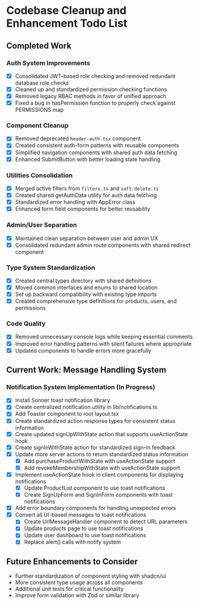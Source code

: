 # Codebase Cleanup and Enhancement Todo List

## Completed Work

### Auth System Improvements
- [x] Consolidated JWT-based role checking and removed redundant database role checks
- [x] Cleaned up and standardized permission checking functions
- [x] Removed legacy RBAC methods in favor of unified approach
- [x] Fixed a bug in hasPermission function to properly check against PERMISSIONS map

### Component Cleanup
- [x] Removed deprecated `header-auth.tsx` component
- [x] Created consistent auth-form patterns with reusable components
- [x] Simplified navigation components with shared auth data fetching
- [x] Enhanced SubmitButton with better loading state handling

### Utilities Consolidation
- [x] Merged active filters from `filters.ts` and `soft-delete.ts`
- [x] Created shared getAuthData utility for auth data fetching
- [x] Standardized error handling with AppError class
- [x] Enhanced form field components for better reusability

### Admin/User Separation
- [x] Maintained clean separation between user and admin UX
- [x] Consolidated redundant admin route components with shared redirect component

### Type System Standardization
- [x] Created central types directory with shared definitions
- [x] Moved common interfaces and enums to shared location
- [x] Set up backward compatibility with existing type imports
- [x] Created comprehensive type definitions for products, users, and permissions

### Code Quality
- [x] Removed unnecessary console logs while keeping essential comments
- [x] Improved error handling patterns with silent failures where appropriate
- [x] Updated components to handle errors more gracefully

## Current Work: Message Handling System

### Notification System Implementation (In Progress)
- [x] Install Sonner toast notification library
- [x] Create centralized notification utility in lib/notifications.ts
- [x] Add Toaster component to root layout.tsx
- [x] Create standardized action response types for consistent status information
- [x] Create updated signUpWithState action that supports useActionState hook
- [x] Create signInWithState action for standardized sign-in feedback
- [x] Update more server actions to return standardized status information
  - [x] Add purchaseProductWithState with useActionState support
  - [x] Add revokeMembershipWithState with useActionState support
- [x] Implement useActionState hook in client components for displaying notifications
  - [x] Update ProductList component to use toast notifications
  - [x] Create SignUpForm and SignInForm components with toast notifications
- [x] Add error boundary components for handling unexpected errors
- [x] Convert all UI-based messages to toast notifications
  - [x] Create UrlMessageHandler component to detect URL parameters
  - [x] Update products page to use toast notifications
  - [x] Update user dashboard to use toast notifications
  - [x] Replace alert() calls with notify system

## Future Enhancements to Consider
- Further standardization of component styling with shadcn/ui
- More consistent type usage across all components
- Additional unit tests for critical functionality
- Improve form validation with Zod or similar library